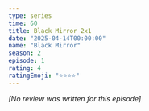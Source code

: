 ```yaml
---
type: series
time: 60
title: Black Mirror 2x1
date: "2025-04-14T00:00:00"
name: "Black Mirror"
season: 2
episode: 1
rating: 4
ratingEmoji: "⭐️⭐️⭐️⭐️"
---
```


_[No review was written for this episode]_